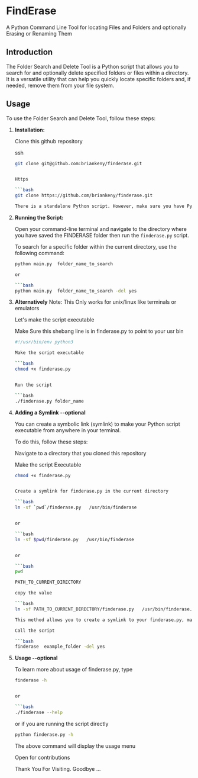# FindErase
A Python Command Line  Tool for locating Files and Folders and optionally Erasing or Renaming Them

## Introduction

The Folder Search and Delete Tool is a Python script that allows you to search for and optionally delete specified folders or files within a directory. It is a versatile utility that can help you quickly locate specific folders and, if needed, remove them from your file system.

## Usage

To use the Folder Search and Delete Tool, follow these steps:

1. **Installation:**

   Clone this github repository

   ssh

   ```bash
   git clone git@github.com:briankeny/finderase.git


   Https

   ```bash
   git clone https://github.com/briankeny/finderase.git

   There is a standalone Python script. However, make sure you have Python installed on your system.

2. **Running the Script:**

   Open your command-line terminal and navigate to the directory where you have saved the FINDERASE folder then run the `finderase.py` script.

   To search for a specific folder within the current directory, use the following command:

   ```bash
   python main.py  folder_name_to_search

   or 

   ```bash
   python main.py  folder_name_to_search -del yes


3. **Alternatively**
   Note: This Only works for unix/linux like terminals or emulators

   Let's make the script executable 

   Make Sure this shebang line is in finderase.py to point to your usr bin

   ```bash
   #!/usr/bin/env python3
   
   Make the script executable

   ```bash
   chmod +x finderase.py
   

   Run the script
   
   ```bash
   ./finderase.py folder_name


4. **Adding a Symlink --optional**

   You can create a symbolic link (symlink) to make your Python script executable from anywhere in your terminal. 
   
   To do this, follow these steps:

   Navigate to a directory that you cloned this repository

   Make the script Executable

   ```bash
   chmod +x finderase.py
   

   Create a symlink for finderase.py in the current directory

   ```bash
   ln -sf `pwd`/finderase.py   /usr/bin/finderase


   or

   ```bash
   ln -sf $pwd/finderase.py   /usr/bin/finderase


   or 

   ```bash
   pwd

   PATH_TO_CURRENT_DIRECTORY
   
   copy the value

   ```bash
   ln -sf PATH_TO_CURRENT_DIRECTORY/finderase.py   /usr/bin/finderase.py

   This method allows you to create a symlink to your finderase.py, making it easily executable from anywhere in your system.

   Call the script

   ```bash
   finderase  example_folder -del yes


4. **Usage --optional**
   

   To learn more about usage of finderase.py, type


      ```bash
      finderase -h 
      

      or 

      ```bash
      ./finderase --help 
      ```

      or if you are running the script directly


      ```bash
      python finderase.py -h
      ```


      The above command will display the usage menu


      Open for contributions

      Thank You For Visiting. Goodbye ...


